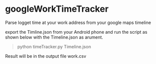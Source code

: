# googleWorkTimeTracker
Parse logget time at your work address from your google maps timeline

export the Timline.json from your Android phone and run the script as shown below with the Timeline.json as arument.

> python timeTracker.py Timeline.json

Result will be in the output file work.csv
```
